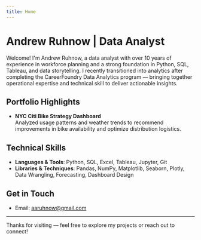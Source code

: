 ```yaml
---
title: Home
---
```


# Andrew Ruhnow | Data Analyst

Welcome! I'm Andrew Ruhnow, a data analyst with over 10 years of experience in workforce planning and a strong foundation in Python, SQL, Tableau, and data storytelling. I recently transitioned into analytics after completing the CareerFoundry Data Analytics program — bringing together operational expertise and technical skill to deliver actionable insights.

## Portfolio Highlights

- **NYC Citi Bike Strategy Dashboard**  
  Analyzed usage patterns and weather trends to recommend improvements in bike availability and optimize distribution logistics.

## Technical Skills

- **Languages & Tools**: Python, SQL, Excel, Tableau, Jupyter, Git  
- **Libraries & Techniques**: Pandas, NumPy, Matplotlib, Seaborn, Plotly, Data Wrangling, Forecasting, Dashboard Design

## Get in Touch

- Email: [aaruhnow@gmail.com](mailto:aaruhnow@gmail.com)

---

Thanks for visiting — feel free to explore my projects or reach out to connect!

